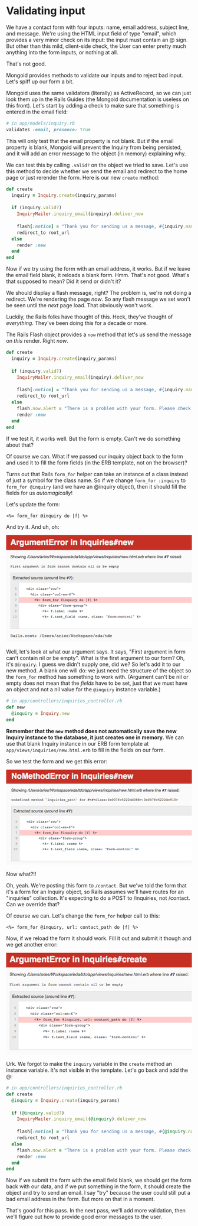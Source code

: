 # Validating input

We have a contact form with four inputs: name, email address, subject line, and message. We're using the HTML input field of type "email", which provides a very minor check on its input: the input must contain an @ sign. But other than this mild, client-side check, the User can enter pretty much anything into the form inputs, or nothing at all.

That's not good.

Mongoid provides methods to validate our inputs and to reject bad input. Let's spiff up our form a bit.

Mongoid uses the same validators (literally) as ActiveRecord, so we can just look them up in the Rails Guides (the Mongoid documentation is useless on this front). Let's start by adding a check to make sure that something is entered in the email field:

```ruby
# in app/models/inquiry.rb
validates :email, presence: true
```

This will only test that the email property is not blank. But if the email property is blank, Mongoid will prevent the Inquiry from being persisted, and it will add an error message to the object (in memory) explaining why.

We can test this by calling `.valid?` on the object we tried to save. Let's use this method to decide whether we send the email and redirect to the home page or just rerender the form. Here is our new `create` method:

```ruby
def create
  inquiry = Inquiry.create(inquiry_params)

  if (inquiry.valid?)
    InquiryMailer.inquiry_email(inquiry).deliver_now

    flash[:notice] = "Thank you for sending us a message, #{inquiry.name}"
    redirect_to root_url
  else
    render :new
  end
end
```

Now if we try using the form with an email address, it works. But if we leave the email field blank, it reloads a blank form. Hmm. That's not good. What's that supposed to mean? Did it send or didn't it?

We should display a flash message, right? The problem is, we're not doing a redirect. We're rendering the page *now*. So any flash message we set won't be seen until the *next* page load. That obviously won't work.

Luckily, the Rails folks have thought of this. Heck, they've thought of *everything*. They've been doing this for a decade or more.

The Rails Flash object provides a `now` method that let's us send the message on *this* render. Right *now*.

```ruby
def create
  inquiry = Inquiry.create(inquiry_params)

  if (inquiry.valid?)
    InquiryMailer.inquiry_email(inquiry).deliver_now

    flash[:notice] = "Thank you for sending us a message, #{inquiry.name}"
    redirect_to root_url
  else
    flash.now.alert = "There is a problem with your form. Please check it."
    render :new
  end
end
```

If we test it, it works well. But the form is empty. Can't we do something about that?

Of course we can. What if we passed our inquiry object back to the form and used it to fill the form fields (in the ERB template, not on the browser)?

Turns out that Rails `form_for` helper can take an instance of a class instead of just a symbol for the class name. So if we change `form_for :inquiry` to `form_for @inquiry` (and we have an @inquiry object), then it should fill the fields for us *automagically*!

Let's update the form:

```erb
<%= form_for @inquiry do |f| %>
```

And try it. And uh, oh:

![ArgumentError](/images/argument-error-contact-form.png)

Well, let's look at what our argument says. It says, "First argument in form can't contain nil or be empty". What is the first argument to our form? Oh, it's `@inquiry`. I guess we didn't supply one, did we? So let's add it to our new method. A blank one will do: we just need the structure of the object so the `form_for` method has something to work with. (Argument can't be nil or empty does not mean that the *fields* have to be set, just that we must have an object and not a nil value for the `@inquiry` instance variable.)

```ruby
# in app/controllers/inquiries_controller.rb
def new
  @inquiry = Inquiry.new
end
```

**Remember that the `new` method does not automatically save the new Inquiry instance to the database, it just creates one in memory.** We can use that blank Inquiry instance in our ERB form template at `app/views/inquiries/new.html.erb` to fill in the fields on our form.

So we test the form and we get this error:

![Bad URL on form](/images/form-for-bad-path.png)

Now what?!!

Oh, yeah. We're posting this form to `/contact`. But we've told the form that it's a form for an Inquiry object, so Rails assumes we'll have routes for an "inquiries" collection. It's expecting to do a POST to /inquiries, not /contact. Can we override that?

Of course we can. Let's change the `form_for` helper call to this:

```erb
<%= form_for @inquiry, url: contact_path do |f| %>
```

Now, if we reload the form it should work. Fill it out and submit it though and we get another error:

![First argument empty](/images/first-argument-empty.png)

Urk. We forgot to make the `inquiry` variable in the `create` method an instance variable. It's not visible in the template. Let's go back and add the @:

```ruby
# in app/controllers/inquiries_controller.rb
def create
  @inquiry = Inquiry.create(inquiry_params)

  if (@inquiry.valid?)
    InquiryMailer.inquiry_email(@inquiry).deliver_now

    flash[:notice] = "Thank you for sending us a message, #{@inquiry.name}"
    redirect_to root_url
  else
    flash.now.alert = "There is a problem with your form. Please check it."
    render :new
  end
end
```

Now if we submit the form with the email field blank, we should get the form back with our data, and if we put something in the form, it should create the object and try to send an email. I say "try" because the user could still put a bad email address in the form. But more on that in a moment.

That's good for this pass. In the next pass, we'll add more validation, then we'll figure out how to provide good error messages to the user.
